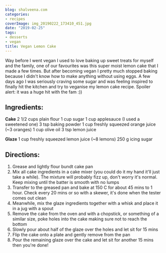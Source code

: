 ```yaml
---
blog: shalveena.com
categories:
- recipes
coverImage: img_20190222_173410_451.jpg
date: "2019-02-25"
tags:
- desserts
- vegan
title: Vegan Lemon Cake
---
```


Way before I went vegan I used to love baking up sweet treats for myself and the family, one of our favourites was this super moist lemon cake that I made a few times. But after becoming vegan I pretty much stopped baking because I didn't know how to make anything without using eggs. A few days ago I was seriously craving some sugar and was feeling inspired to finally hit the kitchen and try to veganise my lemon cake recipe. Spoiler alert: it was a huge hit with the fam :))

## Ingredients:

**Cake** 2 1/2 cups plain flour 1 cup sugar 1 cup applesauce (I used a sweetened one) 3 tsp baking powder 1 cup freshly squeezed orange juice (~3 oranges) 1 cup olive oil 3 tsp lemon juice

**Glaze** 1 cup freshly squeezed lemon juice (~8 lemons) 250 g icing sugar

## Directions:

1. Grease and lightly flour bundt cake pan
2. Mix all cake ingredients in a cake mixer (you could do it my hand it'll just take a while). The mixture will probably fizz up, don't worry it's normal. Keep mixing until the batter is smooth with no lumps
3. Transfer to the greased pan and bake at 150 C for about 45 mins to 1 hour. Check every 20 mins or so with a skewer, it's done when the tester comes out clean
4. Meanwhile, mix the glaze ingredients together with a whisk and place it in a jug with a spout
5. Remove the cake from the oven and with a chopstick, or something of a similar size, poke holes into the cake making sure not to reach the bottom
6. Slowly pour about half of the glaze over the holes and let sit for 15 mins
7. Flip the cake onto a plate and gently remove from the pan
8. Pour the remaining glaze over the cake and let sit for another 15 mins then you're done!
